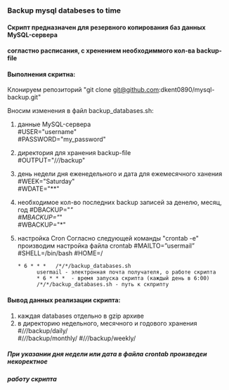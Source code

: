 ### Backup mysql databeses to time 

#### Скрипт предназначен для резервного копирования баз данных MySQL-сервера
#### согластно расписания, с хренением необходиммого кол-ва backup-file  

#### Выполнения скритна:

Клонируем репозиторий "git clone git@github.com:dkent0890/mysql-backup.git"

Вносим изменения в файл backup_databases.sh:

1. данные MySQL-сервера  
     #USER="username"\
     #PASSWORD="my_password"
2. директория для хранения backup-file\
     #OUTPUT="/*/*/backup" 
3. день недели дня еженедельного и дата для ежемесячного ханения
     #WEEK="Saturday"\
     #WDATE="**"     
4. необходимое кол-во последних backup записей за денелю, месяц, год
     #DBACKUP="*"\
     #MBACKUP="*"\
     #WBACKUP="*"
5. настройка Cron
   Согласно следующей команды "crontab -e" производим настройка файла crontab
      #MAILTO=”usermail”
      #SHELL=/bin/bash
      #HOME=/

       * 6 * * *   /*/*/backup_databases.sh 
             usermail - электронная почта получателя, о работе скрипта
             * 6 * * *  - время запуска скрипта (каждый день в 6:00)
             /*/*/backup_databases.sh - путь к скприпту

#### Вывод данных реализации скрипта:
1. каждая databases отдельно в gzip архиве
2. в директорию недельного, месячного и годового хранения
     #/*/*/backup/daily/  
     #/*/*/backup/monthly/ 
     #/*/*/backup/weekly/

##### При указании дня недели или дата в файла crontab произведеи некоректное
##### работу скрипта


 
